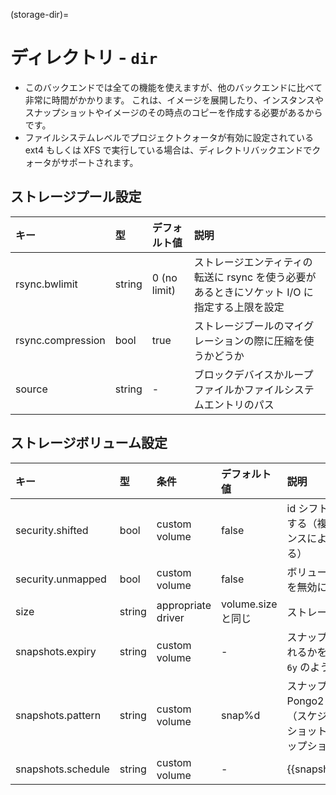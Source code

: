 (storage-dir)=
# ディレクトリ - `dir`

 - このバックエンドでは全ての機能を使えますが、他のバックエンドに比べて非常に時間がかかります。
   これは、イメージを展開したり、インスタンスやスナップショットやイメージのその時点のコピーを作成する必要があるからです。
 - ファイルシステムレベルでプロジェクトクォータが有効に設定されている ext4 もしくは XFS で実行している場合は、ディレクトリバックエンドでクォータがサポートされます。


## ストレージプール設定
キー              | 型     | デフォルト値 | 説明
:--               | :---   | :------      | :----------
rsync.bwlimit     | string | 0 (no limit) | ストレージエンティティの転送に rsync を使う必要があるときにソケット I/O に指定する上限を設定
rsync.compression | bool   | true         | ストレージブールのマイグレーションの際に圧縮を使うかどうか
source            | string | -            | ブロックデバイスかループファイルかファイルシステムエントリのパス

## ストレージボリューム設定
キー               | 型     | 条件               | デフォルト値       | 説明
:--                | :---   | :--------          | :------            | :----------
security.shifted   | bool   | custom volume      | false              | id シフトオーバーレイを有効にする（複数の独立したインスタンスによるアタッチを許可する）
security.unmapped  | bool   | custom volume      | false              | ボリュームへの id マッピングを無効にする
size               | string | appropriate driver | volume.size と同じ | ストレージボリュームのサイズ
snapshots.expiry   | string | custom volume      | -                  | スナップショットがいつ削除されるかを制御（`1M 2H 3d 4w 5m 6y` のような設定形式を想定）
snapshots.pattern  | string | custom volume      | snap%d             | スナップショット名を表す Pongo2 テンプレート文字列（スケジュールされたスナップショットと名前指定なしのスナップショットに使用）
snapshots.schedule | string | custom volume      | -                  | {{snapshot_schedule_format}}
